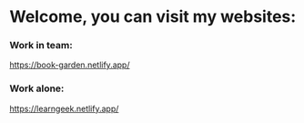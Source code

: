# Welcome, you can visit my websites:

### Work in team:

https://book-garden.netlify.app/

### Work alone:

https://learngeek.netlify.app/


